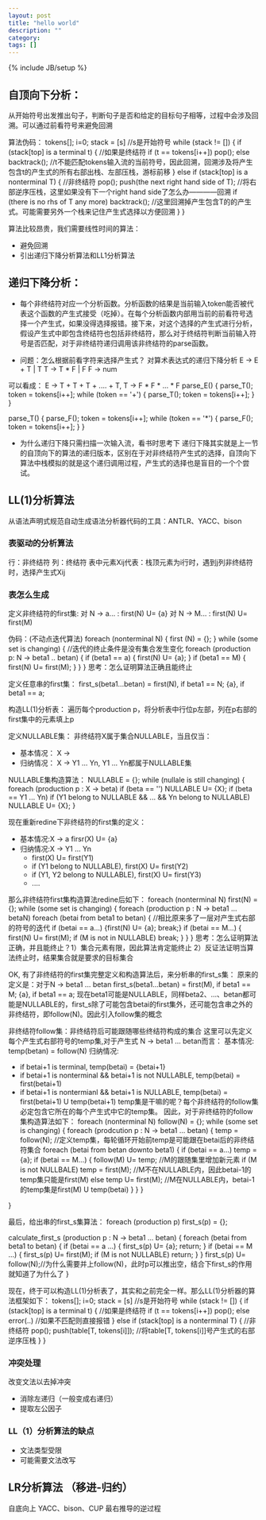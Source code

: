 ```yaml
---
layout: post
title: "hello world"
description: ""
category: 
tags: []
---
```

{% include JB/setup %}


## 自顶向下分析：
从开始符号出发推出句子，判断句子是否和给定的目标句子相等，过程中会涉及回溯。可以通过前看符号来避免回溯


算法伪码：
tokens[];
i=0;
stack = [s] //s是开始符号
while (stack !=  []) {
    if (stack[top] is a terminal t) { //如果是终结符
        if (t == tokens[i++]) 
            pop();
        else backtrack(); //t不能匹配tokens输入流的当前符号，因此回溯，回溯涉及将产生包含t的产生式的所有右部出栈、左部压栈，游标前移
    } else if (stack[top] is a nonterminal T) { //非终结符
        pop();
        push(the next right hand side of T); //将右部逆序压栈，这里如果没有下一个right hand side了怎么办————回溯
        if (there is no rhs of T any more) backtrack(); //这里回溯掉产生包含T的的产生式。可能需要另外一个栈来记住产生式选择以方便回溯
    }
}


算法比较昂贵，我们需要线性时间的算法：
- 避免回溯
- 引出递归下降分析算法和LL1分析算法

## 递归下降分析：
- 每个非终结符对应一个分析函数。分析函数的结果是当前输入token能否被代表这个函数的产生式接受（吃掉）。在每个分析函数内部用当前的前看符号选择一个产生式，如果没得选择报错。接下来，对这个选择的产生式进行分析，假设产生式中即包含终结符也包括非终结符，那么对于终结符判断当前输入符号是否匹配，对于非终结符递归调用该非终结符的parse函数。

- 问题：怎么根据前看字符来选择产生式？
对算术表达式的递归下降分析
E -> E + T
    | T
T -> T * F
    | F
F -> num

可以看成： E -> T + T + T + .... + T, T -> F * F * ... * F
parse_E() {
    parse_T();
    token = tokens[i++];
    while (token == '+') {
        parse_T();
        token = tokens[i++];
    }
}


parse_T() {
    parse_F();
    token = tokens[i++];
    while (token == '*') {
        parse_F();
        token = tokens[i++];
    }
}

- 为什么递归下降只需扫描一次输入流，看书时思考下
递归下降其实就是上一节的自顶向下的算法的递归版本，区别在于对非终结符产生式的选择，自顶向下算法中栈模拟的就是这个递归调用过程，产生式的选择也是盲目的一个个尝试。

## LL(1)分析算法
从语法声明式规范自动生成语法分析器代码的工具：ANTLR、YACC、bison

### 表驱动的分析算法
行：非终结符
列：终结符
表中元素Xij代表：栈顶元素为i行时，遇到j列非终结符时，选择产生式Xij

### 表怎么生成
定义非终结符的first集:
对 N -> a... : first(N) U= {a}
对 N -> M... : first(N) U= first(M) 

伪码：(不动点迭代算法)
foreach (nonterminal N) {
    first (N) = {};
}
while (some set is changing) { //迭代的终止条件是没有集合发生变化
    foreach (production p: N -> beta1 .. betan) {
        if (beta1 == a) {
            first(N) U= {a};
        }
        if (beta1 == M) {
            first(N) U= first(M);
        }
    }
}
思考：怎么证明算法正确且能终止

定义任意串的first集：
first_s(beta1...betan) = 
    first(N), if beta1 == N;
    {a}, if beta1 == a;

构造LL(1)分析表：
遍历每个production p，将分析表中行位p左部，列在p右部的first集中的元素填上p

定义NULLABLE集：
非终结符X属于集合NULLABLE，当且仅当：
- 基本情况：
    X -> 
- 归纳情况：
    X -> Y1 ... Yn, Y1 ... Yn都属于NULLABLE集

NULLABLE集构造算法：
NULLABLE = {};
while (nullale is still changing) {
    foreach (production p : X -> beta)
        if (beta == '')
            NULLABLE U= {X};
        if (beta == Y1 ... Yn) 
            if (Y1 belong to NULLABLE && ... && Yn belong to NULLABLE)
                NULLABLE U= {X};
}

现在重新redine下非终结符的first集的定义：
- 基本情况:X -> a 
    firsr(X) U= {a}
- 归纳情况:X -> Y1 ... Yn
    - first(X) U= first(Y1)
    - if (Y1 belong to NULLABLE), first(X) U= first(Y2)
    - if (Y1, Y2 belong to NULLABLE), first(X) U= first(Y3)
    - ....

那么非终结符first集构造算法redine后如下：
foreach (nonterminal N)
    first(N) = {};
while (some set is changing) {
    foreach (production p : N -> beta1 ... betaN)
        foreach (betai from beta1 to betan) { //相比原来多了一层对产生式右部的符号的迭代
            if (betai == a...) {first(N) U= {a}; break;}
            if (betai == M...) {
                first(N) U= first(M);
                if (M is not in NULLABLE) break;
            }
        }
}
思考：怎么证明算法正确，并且能终止？1）集合元素有限，因此算法肯定能终止 2）反证法证明当算法终止时，结果集合就是要求的目标集合




OK, 有了非终结符的first集完整定义和构造算法后，来分析串的first_s集：
原来的定义是：对于N -> beta1 ... betan
first_s(beta1...betan) = 
    first(M), if beta1 == M;
    {a}, if beta1 == a;
现在beta1可能是NULLABLE，同样beta2、...、betan都可能是NULLABLE的，first_s除了可能包含betai的first集外，还可能包含串之外的非终结符，即follow(N)。因此引入follow集的概念

非终结符follow集：非终结符后可能跟随哪些终结符构成的集合
这里可以先定义每个产生式右部符号的temp集,对于产生式 N -> beta1 ... betan而言：
基本情况: temp(betan) = follow(N)
归纳情况: 
- if betai+1 is terminal, temp(betai) = {betai+1}
- if betai+1 is nonterminal && betai+1 is not NULLABLE, temp(betai) = first(betai+1)
- if betai+1 is nontermianl && betai+1 is NULLABLE, temp(betai) = first(betai+1) U temp(betai+1)
temp集是干嘛的呢？每个非终结符的follow集必定包含它所在的每个产生式中它的temp集。
因此，对于非终结符的follow集构造算法如下：
foreach (nonterminal N) 
    follow(N) = {};
while (some set is changing) {
    foreach (prodcution p : N -> beta1 ... betan) {
        temp = follow(N); //定义temp集，每轮循环开始前temp是可能跟在betai后的非终结符集合
        foreach (betai from betan downto beta1) {
            if (betai == a...) temp = {a};
            if (betai == M...) {
                follow(M) U= temp;  //M的跟随集里增加新元素
                if (M is not NULLBALE)
                    temp = first(M); //M不在NULLABLE内，因此betai-1的temp集只能是first(M)
                else temp U= first(M); //M在NULLABLE内，betai-1的temp集是first(M) U temp(betai)
            }
        }
    }

}

最后，给出串的first_s集算法：
foreach (production p) 
    first_s(p) = {};

calculate_first_s (production p : N -> beta1 ... betan) {
    foreach (betai from beta1 to betan) {
        if (betai == a ...) { 
            first_s(p) U= {a};
            return;
        }
        if (betai == M ...) {
            first_s(p) U= first(M);
            if (M is not NULLABLE) return;
        }
    }
    first_s(p) U= follow(N);//为什么需要并上follow(N)，此时p可以推出空，结合下first_s的作用就知道了为什么了
}


现在，终于可以构造LL(1)分析表了，其实和之前完全一样。那么LL(1)分析器的算法框架如下：
tokens[];
i=0;
stack = [s] //s是开始符号
while (stack !=  []) {
    if (stack[top] is a terminal t) { //如果是终结符
        if (t == tokens[i++]) 
            pop();
        else error(..) //如果不匹配则直接报错
    } else if (stack[top] is a nonterminal T) { //非终结符
        pop();
        push(table[T, tokens[i]]); //将table[T, tokens[i]]号产生式的右部逆序压栈
    }
}

### 冲突处理
改变文法以去掉冲突
- 消除左递归（一般变成右递归）
- 提取左公因子


### LL（1）分析算法的缺点
- 文法类型受限
- 可能需要文法改写

## LR分析算法 （移进-归约）
自底向上
YACC、bison、CUP
最右推导的逆过程
